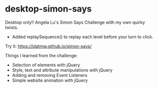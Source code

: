 # desktop-simon-says
Desktop only!!
Angela Lu's Simon Says Challenge with my own quirky twists. 
- Added replaySequence() to replay each level before your turn to click.

Try it: https://idatmw.github.io/simon-says/

Things I learned from the challenge:
- Selection of elements with jQuery
- Style, text and attribute manipulations with jQuery
- Adding and removing Event Listeners
- Simple website animation with jQuery

